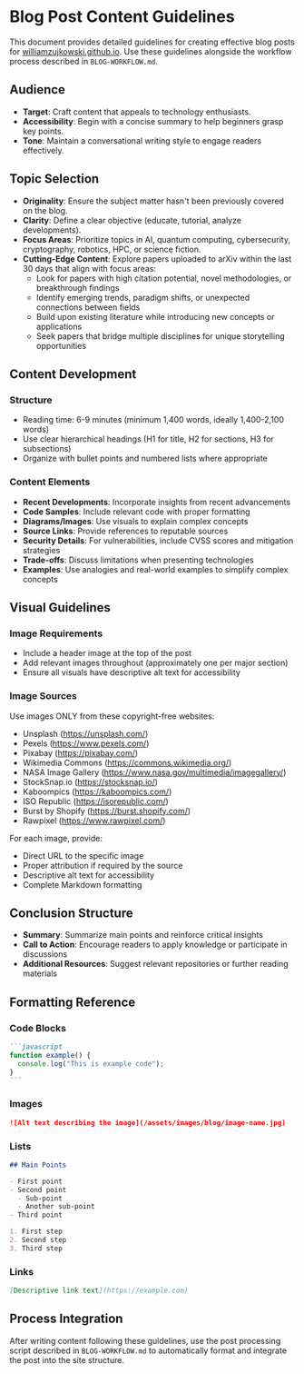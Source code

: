 # Blog Post Content Guidelines

This document provides detailed guidelines for creating effective blog posts for [williamzujkowski.github.io](https://williamzujkowski.github.io). Use these guidelines alongside the workflow process described in `BLOG-WORKFLOW.md`.

## Audience

- **Target**: Craft content that appeals to technology enthusiasts.
- **Accessibility**: Begin with a concise summary to help beginners grasp key points.
- **Tone**: Maintain a conversational writing style to engage readers effectively.

## Topic Selection

- **Originality**: Ensure the subject matter hasn't been previously covered on the blog.
- **Clarity**: Define a clear objective (educate, tutorial, analyze developments).
- **Focus Areas**: Prioritize topics in AI, quantum computing, cybersecurity, cryptography, robotics, HPC, or science fiction.
- **Cutting-Edge Content**: Explore papers uploaded to arXiv within the last 30 days that align with focus areas:
  - Look for papers with high citation potential, novel methodologies, or breakthrough findings
  - Identify emerging trends, paradigm shifts, or unexpected connections between fields
  - Build upon existing literature while introducing new concepts or applications
  - Seek papers that bridge multiple disciplines for unique storytelling opportunities

## Content Development

### Structure

- Reading time: 6-9 minutes (minimum 1,400 words, ideally 1,400-2,100 words)
- Use clear hierarchical headings (H1 for title, H2 for sections, H3 for subsections)
- Organize with bullet points and numbered lists where appropriate

### Content Elements

- **Recent Developments**: Incorporate insights from recent advancements
- **Code Samples**: Include relevant code with proper formatting
- **Diagrams/Images**: Use visuals to explain complex concepts
- **Source Links**: Provide references to reputable sources
- **Security Details**: For vulnerabilities, include CVSS scores and mitigation strategies
- **Trade-offs**: Discuss limitations when presenting technologies
- **Examples**: Use analogies and real-world examples to simplify complex concepts

## Visual Guidelines

### Image Requirements

- Include a header image at the top of the post
- Add relevant images throughout (approximately one per major section)
- Ensure all visuals have descriptive alt text for accessibility

### Image Sources

Use images ONLY from these copyright-free websites:

- Unsplash (https://unsplash.com/)
- Pexels (https://www.pexels.com/)
- Pixabay (https://pixabay.com/)
- Wikimedia Commons (https://commons.wikimedia.org/)
- NASA Image Gallery (https://www.nasa.gov/multimedia/imagegallery/)
- StockSnap.io (https://stocksnap.io/)
- Kaboompics (https://kaboompics.com/)
- ISO Republic (https://isorepublic.com/)
- Burst by Shopify (https://burst.shopify.com/)
- Rawpixel (https://www.rawpixel.com/)

For each image, provide:

- Direct URL to the specific image
- Proper attribution if required by the source
- Descriptive alt text for accessibility
- Complete Markdown formatting

## Conclusion Structure

- **Summary**: Summarize main points and reinforce critical insights
- **Call to Action**: Encourage readers to apply knowledge or participate in discussions
- **Additional Resources**: Suggest relevant repositories or further reading materials

## Formatting Reference

### Code Blocks

````markdown
```javascript
function example() {
  console.log("This is example code");
}
```
````

### Images

```markdown
![Alt text describing the image](/assets/images/blog/image-name.jpg)
```

### Lists

```markdown
## Main Points

- First point
- Second point
  - Sub-point
  - Another sub-point
- Third point

1. First step
2. Second step
3. Third step
```

### Links

```markdown
[Descriptive link text](https://example.com)
```

## Process Integration

After writing content following these guidelines, use the post processing script described in `BLOG-WORKFLOW.md` to automatically format and integrate the post into the site structure.
